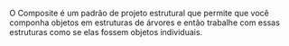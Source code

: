 O Composite é um padrão de projeto estrutural que permite que você componha objetos em estruturas de árvores e então trabalhe com essas estruturas como se elas fossem objetos individuais.
